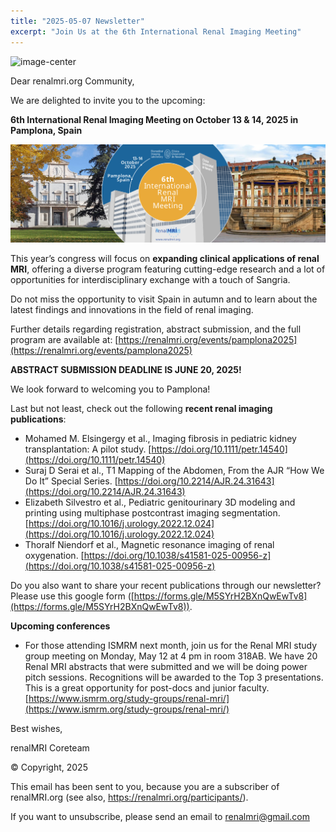```yaml
---
title: "2025-05-07 Newsletter"
excerpt: "Join Us at the 6th International Renal Imaging Meeting"
---
```


![image-center](/assets/images/newsletter_renalMRI.png)

Dear renalmri.org Community,

We are delighted to invite you to the upcoming:

**6th International Renal Imaging Meeting on October 13 & 14, 2025 in Pamplona, Spain**

![image-center](/assets/images/pamplona2025/BannerRenalmeeting_2025.png)

This year’s congress will focus on **expanding clinical applications of renal MRI**, offering a diverse program featuring cutting-edge research and a lot of opportunities for interdisciplinary exchange with a touch of Sangria. 

Do not miss the opportunity to visit Spain in autumn and to learn about the latest findings and innovations in the field of renal imaging.

Further details regarding registration, abstract submission, and the full program are available at: [https://renalmri.org/events/pamplona2025](https://renalmri.org/events/pamplona2025)

**ABSTRACT SUBMISSION DEADLINE IS JUNE 20, 2025!**

We look forward to welcoming you to Pamplona!


Last but not least, check out the following **recent renal imaging publications**:

- Mohamed M. Elsingergy et al., Imaging fibrosis in pediatric kidney transplantation: A pilot study. [https://doi.org/10.1111/petr.14540](https://doi.org/10.1111/petr.14540)
- Suraj D Serai et al., T1 Mapping of the Abdomen, From the AJR “How We Do It” Special Series. [https://doi.org/10.2214/AJR.24.31643](https://doi.org/10.2214/AJR.24.31643)
- Elizabeth Silvestro et al., Pediatric genitourinary 3D modeling and printing using multiphase postcontrast imaging segmentation. [https://doi.org/10.1016/j.urology.2022.12.024](https://doi.org/10.1016/j.urology.2022.12.024)
- Thoralf Niendorf et al., Magnetic resonance imaging of renal oxygenation. [https://doi.org/10.1038/s41581-025-00956-z](https://doi.org/10.1038/s41581-025-00956-z)

Do you also want to share your recent publications through our newsletter? Please use this google form ([https://forms.gle/M5SYrH2BXnQwEwTv8](https://forms.gle/M5SYrH2BXnQwEwTv8)). 

**Upcoming conferences**

- For those attending ISMRM next month, join us for the Renal MRI study group meeting on Monday, May 12 at 4 pm in room 318AB. We have 20 Renal MRI abstracts that were submitted and we will be doing power pitch sessions. Recognitions will be awarded to the Top 3 presentations. This is a great opportunity for post-docs and junior faculty. [https://www.ismrm.org/study-groups/renal-mri/](https://www.ismrm.org/study-groups/renal-mri/)

Best wishes,

renalMRI Coreteam

© Copyright, 2025

This email has been sent to you, because you are a subscriber of renalMRI.org (see also, https://renalmri.org/participants/).

If you want to unsubscribe, please send an email to renalmri@gmail.com
